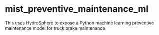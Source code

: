 # mist_preventive_maintenance_ml
This uses HydroSphere to expose a Python machine learning preventive maintenance model for truck brake maintenance
